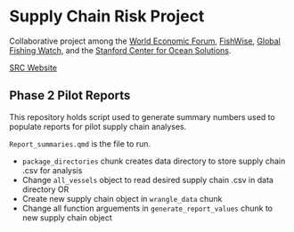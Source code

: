# Supply Chain Risk Project

Collaborative project among the [World Economic Forum](https://www.weforum.org/), [FishWise](http://www.fishwise.org), [Global Fishing Watch](https://globalfishingwatch.org/), and the [Stanford Center for Ocean Solutions](https://oceansolutions.stanford.edu/).

[SRC Website](https://www.weforum.org/friends-of-ocean-action/iuu-fishing-supply-chain-risk-tool-scrt)

## Phase 2 Pilot Reports

This repository holds script used to generate summary numbers used to populate reports for pilot supply chain analyses. 

`Report_summaries.qmd` is the file to run. 
- `package_directories` chunk creates data directory to store supply chain .csv for analysis
- Change `all_vessels` object to read desired supply chain .csv in data directory OR
- Create new supply chain object in `wrangle_data` chunk 
- Change all function arguements in `generate_report_values` chunk to new supply chain object

